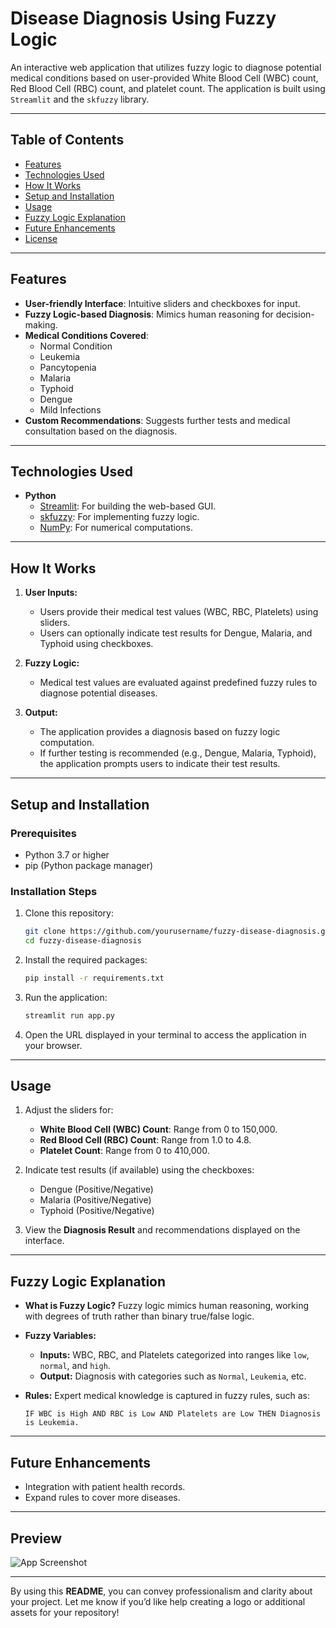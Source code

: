 # **Disease Diagnosis Using Fuzzy Logic**

An interactive web application that utilizes fuzzy logic to diagnose potential medical conditions based on user-provided White Blood Cell (WBC) count, Red Blood Cell (RBC) count, and platelet count. The application is built using `Streamlit` and the `skfuzzy` library.

---

## **Table of Contents**
- [Features](#features)
- [Technologies Used](#technologies-used)
- [How It Works](#how-it-works)
- [Setup and Installation](#setup-and-installation)
- [Usage](#usage)
- [Fuzzy Logic Explanation](#fuzzy-logic-explanation)
- [Future Enhancements](#future-enhancements)
- [License](#license)

---

## **Features**
- **User-friendly Interface**: Intuitive sliders and checkboxes for input.
- **Fuzzy Logic-based Diagnosis**: Mimics human reasoning for decision-making.
- **Medical Conditions Covered**:
  - Normal Condition
  - Leukemia
  - Pancytopenia
  - Malaria
  - Typhoid
  - Dengue
  - Mild Infections
- **Custom Recommendations**: Suggests further tests and medical consultation based on the diagnosis.

---

## **Technologies Used**
- **Python**
  - [Streamlit](https://streamlit.io/): For building the web-based GUI.
  - [skfuzzy](https://pythonhosted.org/scikit-fuzzy/): For implementing fuzzy logic.
  - [NumPy](https://numpy.org/): For numerical computations.
  
---

## **How It Works**
1. **User Inputs:**
   - Users provide their medical test values (WBC, RBC, Platelets) using sliders.
   - Users can optionally indicate test results for Dengue, Malaria, and Typhoid using checkboxes.

2. **Fuzzy Logic:**
   - Medical test values are evaluated against predefined fuzzy rules to diagnose potential diseases.

3. **Output:**
   - The application provides a diagnosis based on fuzzy logic computation.
   - If further testing is recommended (e.g., Dengue, Malaria, Typhoid), the application prompts users to indicate their test results.

---

## **Setup and Installation**

### **Prerequisites**
- Python 3.7 or higher
- pip (Python package manager)

### **Installation Steps**
1. Clone this repository:
   ```bash
   git clone https://github.com/yourusername/fuzzy-disease-diagnosis.git
   cd fuzzy-disease-diagnosis
   ```

2. Install the required packages:
   ```bash
   pip install -r requirements.txt
   ```

3. Run the application:
   ```bash
   streamlit run app.py
   ```

4. Open the URL displayed in your terminal to access the application in your browser.

---

## **Usage**
1. Adjust the sliders for:
   - **White Blood Cell (WBC) Count**: Range from 0 to 150,000.
   - **Red Blood Cell (RBC) Count**: Range from 1.0 to 4.8.
   - **Platelet Count**: Range from 0 to 410,000.
   
2. Indicate test results (if available) using the checkboxes:
   - Dengue (Positive/Negative)
   - Malaria (Positive/Negative)
   - Typhoid (Positive/Negative)

3. View the **Diagnosis Result** and recommendations displayed on the interface.

---

## **Fuzzy Logic Explanation**
- **What is Fuzzy Logic?**
  Fuzzy logic mimics human reasoning, working with degrees of truth rather than binary true/false logic.

- **Fuzzy Variables:**
  - **Inputs:** WBC, RBC, and Platelets categorized into ranges like `low`, `normal`, and `high`.
  - **Output:** Diagnosis with categories such as `Normal`, `Leukemia`, etc.

- **Rules:**
  Expert medical knowledge is captured in fuzzy rules, such as:
  ```
  IF WBC is High AND RBC is Low AND Platelets are Low THEN Diagnosis is Leukemia.
  ```

---

## **Future Enhancements**
- Integration with patient health records.
- Expand rules to cover more diseases.

---


## **Preview**
![App Screenshot](screenshot.png)

---

By using this **README**, you can convey professionalism and clarity about your project. Let me know if you’d like help creating a logo or additional assets for your repository!
